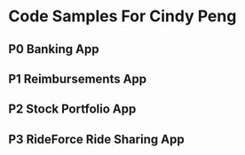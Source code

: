 # Code Samples For Cindy Peng

## P0 Banking App

## P1 Reimbursements App

## P2 Stock Portfolio App

## P3 RideForce Ride Sharing App
